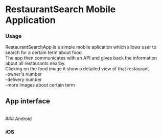 # RestaurantSearch Mobile Application

### Usage

RestaurantSearchApp is a simple mobile aplication which allows user to search for a certain term about food.
<br>
The app then communicates with an API and gives back the information about all restaurants nearby.
<br>
Clicking on the food image it show a detailed view of that restaurant
<br>
-owner's number 
<br>
-delivery number
<br>
-more images about certain term



## App interface
<br>
### Android 
<br>


### iOS
<br>

